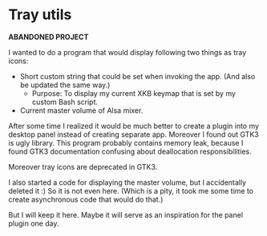 # Tray utils

**ABANDONED PROJECT**

I wanted to do a program that would display following two things as tray icons:

 - Short custom string that could be set when invoking the app. (And also be
   updated the same way.)
    - Purpose: To display my current XKB keymap that is set by my custom Bash
      script.
 - Current master volume of Alsa mixer.

After some time I realized it would be much better to create a plugin into my
desktop panel instead of creating separate app. Moreover I found out GTK3 is ugly
library. This program probably contains memory leak, because I found GTK3
documentation confusing about deallocation responsibilities.

Moreover tray icons are deprecated in GTK3.

I also started a code for displaying the master volume, but I accidentally
deleted it :) So it is not even here. (Which is a pity, it took me some time
to create asynchronous code that would do that.)

But I will keep it here. Maybe it will serve as an inspiration for the panel
plugin one day.

